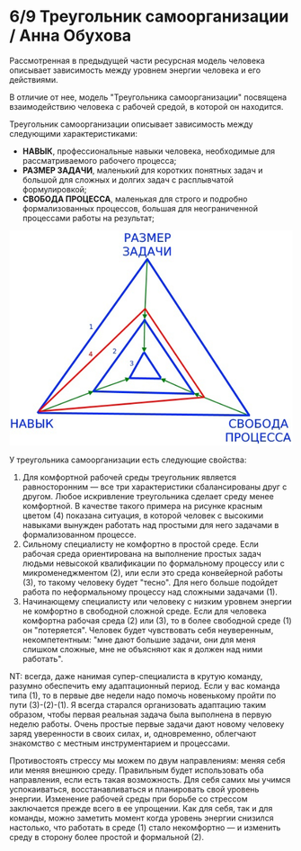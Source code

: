 # 6/9 Треугольник самоорганизации / Анна Обухова

Рассмотренная в предыдущей части ресурсная модель человека описывает зависимость между уровнем энергии человека и его действиями.

В отличие от нее, модель "Треугольника самоорганизации" посвящена взаимодействию человека с рабочей средой, в которой он находится.

Треугольник самоорганизации описывает зависимость между следующими характеристиками:
- **НАВЫК**, профессиональные навыки человека, необходимые для рассматриваемого рабочего процесса;
- **РАЗМЕР ЗАДАЧИ**, маленький для коротких понятных задач и большой для сложных и долгих задач с расплывчатой формулировкой;
- **СВОБОДА ПРОЦЕССА**, маленькая для строго и подробно формализованных процессов, большая для неограниченной процессами работы на результат;

![](triangle.jpg)

У треугольника самоорганизации есть следующие свойства:
1. Для комфортной рабочей среды треугольник является равносторонним — все три характеристики сбалансированы друг с другом. Любое искривление треугольника сделает среду менее комфортной. В качестве такого примера на рисунке красным цветом (4) показана ситуация, в которой человек с высокими навыками вынужден работать над простыми для него задачами в формализованном процессе.
2. Сильному специалисту не комфортно в простой среде. Если рабочая среда ориентирована на выполнение простых задач людьми невысокой квалификации по формальному процессу или с микроменеджментом (2), или если это среда конвейерной работы (3), то такому человеку будет "тесно". Для него больше подойдет работа по неформальному процессу над сложными задачами (1).
3. Начинающему специалисту или человеку с низким уровнем энергии не комфортно в свободной сложной среде. Если для человека комфортна рабочая среда (2) или (3), то в более свободной среде (1) он "потеряется". Человек будет чувствовать себя неуверенным, некомпетентным: "мне дают большие задачи, они для меня слишком сложные, мне не объясняют как я должен над ними работать".

NT: всегда, даже нанимая супер-специалиста в крутую команду, разумно обеспечить ему адаптационный период. Если у вас команда типа (1), то в первые две недели надо помочь новенькому пройти по пути (3)-(2)-(1). Я всегда старался организовать адаптацию таким образом, чтобы первая реальная задача была выполнена в первую неделю работы. Очень простые первые задачи дают новому человеку заряд уверенности в своих силах, и, одновременно, облегчают знакомство с местным инструментарием и процессами.

Противостоять стрессу мы можем по двум направлениям: меняя себя или меняя внешнюю среду. Правильным будет использовать оба направления, если есть такая возможность. Для себя самих мы учимся успокаиваться, восстанавливаться и планировать свой уровень энергии. Изменение рабочей среды при борьбе со стрессом заключается прежде всего в ее упрощении. Как для себя, так и для команды, можно заметить момент когда уровень энергии снизился настолько, что работать в среде (1) стало некомфортно — и изменить среду в сторону более простой и формальной (2).
